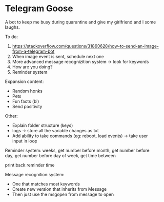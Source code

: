 # Telegram Goose
A bot to keep me busy during quarantine and give my girlfriend and I some laughs.

To do:
1. https://stackoverflow.com/questions/31860628/how-to-send-an-image-from-a-telegram-bot
2. When image event is sent, schedule next one
3. More advanced message recognizition system -> look for keywords
4. How are you doing?
5. Reminder system

Expansion content:
* Random honks
* Pets
* Fun facts (bi)
* Send positivity

Other:
* Explain folder structure (keys)
* logs -> store all the variable changes as txt
* Add ability to take commands (eg: reboot, load events) -> take user input in loop

Reminder system:
weeks, get number before
month, get number before
day, get number before
day of week, get time between

print back reminder time

Message recognition system:
* One that matches most keywords
* Create new version that inherits from Message
* Then just use the msgopen from message to open

